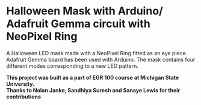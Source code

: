 # Halloween Mask with Arduino/ Adafruit Gemma circuit with NeoPixel Ring
A Halloween LED mask made with a NeoPixel Ring fitted as an eye piece. Adafruit Gemma board has been used with Arduino. The mask contains four different modes corresponding to a new LED pattern.    

**This project was built as a part of EGR 100 course at Michigan State University.    
Thanks to Nolan Janke, Sandhiya Suresh and Sanaye Lewis for their contributions**
